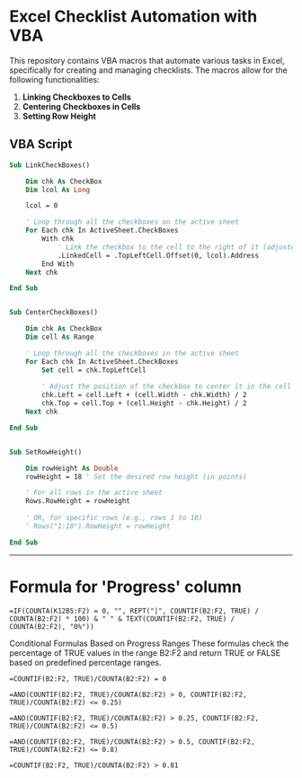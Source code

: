 # Excel Checklist Automation with VBA

This repository contains VBA macros that automate various tasks in Excel, specifically for creating and managing checklists. The macros allow for the following functionalities:

1. **Linking Checkboxes to Cells**
2. **Centering Checkboxes in Cells**
3. **Setting Row Height**

## VBA Script

```vb
Sub LinkCheckBoxes()

    Dim chk As CheckBox
    Dim lcol As Long

    lcol = 0

    ' Loop through all the checkboxes on the active sheet
    For Each chk In ActiveSheet.CheckBoxes
        With chk
            ' Link the checkbox to the cell to the right of it (adjusted by lcol)
            .LinkedCell = .TopLeftCell.Offset(0, lcol).Address
        End With
    Next chk

End Sub


Sub CenterCheckBoxes()

    Dim chk As CheckBox
    Dim cell As Range

    ' Loop through all the checkboxes in the active sheet
    For Each chk In ActiveSheet.CheckBoxes
        Set cell = chk.TopLeftCell
        
        ' Adjust the position of the checkbox to center it in the cell
        chk.Left = cell.Left + (cell.Width - chk.Width) / 2
        chk.Top = cell.Top + (cell.Height - chk.Height) / 2
    Next chk

End Sub


Sub SetRowHeight()

    Dim rowHeight As Double
    rowHeight = 18 ' Set the desired row height (in points)

    ' For all rows in the active sheet
    Rows.RowHeight = rowHeight
    
    ' OR, for specific rows (e.g., rows 1 to 10)
    ' Rows("1:10").RowHeight = rowHeight

End Sub
```
****************************************************************************************************************************************
# Formula for 'Progress' column
```
=IF(COUNTA(K12B5:F2) = 0, "", REPT("|", COUNTIF(B2:F2, TRUE) / COUNTA(B2:F2) * 100) & " " & TEXT(COUNTIF(B2:F2, TRUE) / COUNTA(B2:F2), "0%"))
```
Conditional Formulas Based on Progress Ranges
These formulas check the percentage of TRUE values in the range B2:F2 and return TRUE or FALSE based on predefined percentage ranges.
```
=COUNTIF(B2:F2, TRUE)/COUNTA(B2:F2) = 0
```
```
=AND(COUNTIF(B2:F2, TRUE)/COUNTA(B2:F2) > 0, COUNTIF(B2:F2, TRUE)/COUNTA(B2:F2) <= 0.25)
```
```
=AND(COUNTIF(B2:F2, TRUE)/COUNTA(B2:F2) > 0.25, COUNTIF(B2:F2, TRUE)/COUNTA(B2:F2) <= 0.5)
```
```
=AND(COUNTIF(B2:F2, TRUE)/COUNTA(B2:F2) > 0.5, COUNTIF(B2:F2, TRUE)/COUNTA(B2:F2) <= 0.8)
```
```
=COUNTIF(B2:F2, TRUE)/COUNTA(B2:F2) > 0.81
```
